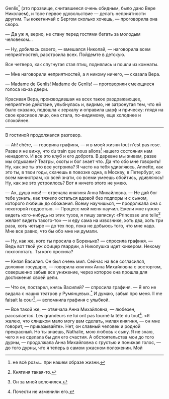 Genlis[<sup>\*</sup>](#c_44) (это прозвище, считавшееся очень обидным, было дано Вере Николаем), и твое первое удовольствие — делать неприятности другим. Ты кокетничай с Бергом сколько хочешь, — проговорила она скоро.

— Да уж я, верно, не стану перед гостями бегать за молодым человеком…

— Ну, добилась своего, — вмешался Николай, — наговорила всем неприятностей, расстроила всех. Пойдемте в детскую.

Все четверо, как спугнутая стая птиц, поднялись и пошли из комнаты.

— Мне наговорили неприятностей, а я никому ничего, — сказала Вера.

— Madame de Genlis! Madame de Genlis! — проговорили смеющиеся голоса из-за двери.

Красивая Вера, производившая на всех такое раздражающее, неприятное действие, улыбнулась и, видимо, не затронутая тем, что ей было сказано, подошла к зеркалу и оправила шарф и прическу: глядя на свое красивое лицо, она стала, по-видимому, еще холоднее и спокойнее.

------------------------------------------------------------------------

В гостиной продолжался разговор.

— Ah! chère, — говорила графиня, — и в моей жизни tout n'est pas rose. Разве я не вижу, что du train que nous allons[^114] нашего состояния нам ненадолго. И все это клуб и его доброта. В деревне мы живем, разве мы отдыхаем? Театры, охоты и бог знает что. Да что обо мне говорить! Ну, как же ты это все устроила? Я часто на тебя удивляюсь, Annette, как это ты, в твои годы, скачешь в повозке одна, в Москву, в Петербург, ко всем министрам, ко всей знати, со всеми умеешь обойтись, удивляюсь! Ну, как же это устроилось? Вот я ничего этого не умею.

— Ах, душа моя! — отвечала княгиня Анна Михайловна. — Не дай бог тебе узнать, как тяжело остаться вдовой без подпоры и с сыном, которого любишь до обожания. Всему научишься, — продолжала она с некоторой гордостью. — Процесс мой меня научил. Ежели мне нужно видеть кого-нибудь из этих тузов, я пишу записку: «Princesse une telle[^115] желает видеть такого-то» — и еду сама на извозчике, хоть два, хоть три раза, хоть четыре — до тех пор, пока не добьюсь того, что мне надо. Мне все равно, что бы обо мне ни думали.

— Ну, как же, кого ты просила о Бореньке? — спросила графиня. — Ведь вот твой уж офицер гвардии, а Николушка идет юнкером. Некому похлопотать. Ты кого просила?

— Князя Василия. Он был очень мил. Сейчас на все согласился, доложил государю, — говорила княгиня Анна Михайловна с восторгом, совершенно забыв все унижение, через которое она прошла для достижения своей цели.

— Что он, постарел, князь Василий? — спросила графиня. — Я его не видала с наших театров у Румянцевых.[<sup>\*</sup>](#c_45) И думаю, забыл про меня. Il me faisait la cour[^116],— вспомнила графиня с улыбкой.

— Все такой же, — отвечала Анна Михайловна, — любезен, рассыпается. Les grandeurs ne lui ont pas tourné la tête du tout[^117]. «Я жалею, что слишком мало могу вам сделать, милая княгиня, — он мне говорит, — приказывайте». Нет, он славный человек и родной прекрасный. Но ты знаешь, Nathalie, мою любовь к сыну. Я не знаю, чего я не сделала бы для его счастия. А обстоятельства мои до того дурны, — продолжала Анна Михайловна с грустью и понижая голос, — до того дурны, что я теперь в самом ужасном положении. Мой

[^114]: не всё розы… при нашем образе жизни.

[^115]: Княгиня такая-то.

[^116]: Он за мной волочился.

[^117]: Почести не изменили его.